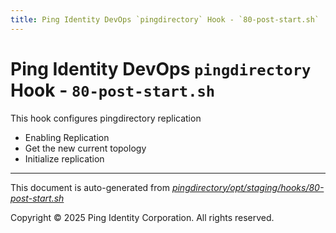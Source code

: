 ```yaml
---
title: Ping Identity DevOps `pingdirectory` Hook - `80-post-start.sh`
---
```


# Ping Identity DevOps `pingdirectory` Hook - `80-post-start.sh`
 This hook configures pingdirectory replication
 * Enabling Replication
 * Get the new current topology
 * Initialize replication

---
This document is auto-generated from _[pingdirectory/opt/staging/hooks/80-post-start.sh](https://github.com/pingidentity/pingidentity-docker-builds/blob/master/pingdirectory/opt/staging/hooks/80-post-start.sh)_

Copyright © 2025 Ping Identity Corporation. All rights reserved.
